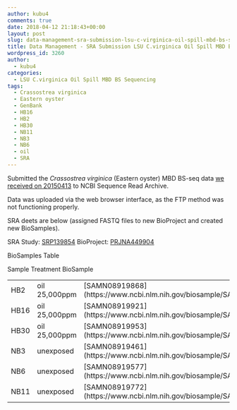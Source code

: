 ```yaml
---
author: kubu4
comments: true
date: 2018-04-12 21:18:43+00:00
layout: post
slug: data-management-sra-submission-lsu-c-virginica-oil-spill-mbd-bs-seq-data
title: Data Management - SRA Submission LSU C.virginica Oil Spill MBD BS-seq Data
wordpress_id: 3260
author:
  - kubu4
categories:
  - LSU C.virginica Oil Spill MBD BS Sequencing
tags:
  - Crassostrea virginica
  - Eastern oyster
  - GenBank
  - HB16
  - HB2
  - HB30
  - NB11
  - NB3
  - NB6
  - oil
  - SRA
---
```


Submitted the _Crassostrea virginica_ (Eastern oyster) MBD BS-seq data [we received on 20150413](2015/04/13/sequence-data-lsu-c-virginica-oil-spill-mbd-bs-seq-demultiplexed.html) to NCBI Sequence Read Archive.

Data was uploaded via the web browser interface, as the FTP method was not functioning properly.

SRA deets are below (assigned FASTQ files to new BioProject and created new BioSamples).

SRA Study: [SRP139854](https://www.ncbi.nlm.nih.gov/Traces/study/?acc=SRP139854)
BioProject: [PRJNA449904](https://www.ncbi.nlm.nih.gov/bioproject/PRJNA449904)

BioSamples Table

<table >

<tr >
  Sample
  Treatment
  BioSample
</tr>

<tbody >
<tr >
  
<td >HB2
</td>
  
<td >oil 25,000ppm
</td>
  
<td >[SAMN08919868](https://www.ncbi.nlm.nih.gov/biosample/SAMN08919868)
</td>
</tr>
<tr >
  
<td >HB16
</td>
  
<td >oil 25,000ppm
</td>
  
<td >[SAMN08919921](https://www.ncbi.nlm.nih.gov/biosample/SAMN08919921)
</td>
</tr>
<tr >
  
<td >HB30
</td>
  
<td >oil 25,000ppm
</td>
  
<td >[SAMN08919953](https://www.ncbi.nlm.nih.gov/biosample/SAMN08919953)
</td>
</tr>
<tr >
  
<td >NB3
</td>
  
<td >unexposed
</td>
  
<td >[SAMN08919461](https://www.ncbi.nlm.nih.gov/biosample/SAMN08919461)
</td>
</tr>
<tr >
  
<td >NB6
</td>
  
<td >unexposed
</td>
  
<td >[SAMN08919577](https://www.ncbi.nlm.nih.gov/biosample/SAMN08919577)
</td>
</tr>
<tr >
  
<td >NB11
</td>
  
<td >unexposed
</td>
  
<td >[SAMN08919772](https://www.ncbi.nlm.nih.gov/biosample/SAMN08919772)
</td>
</tr>
</tbody>
</table>
